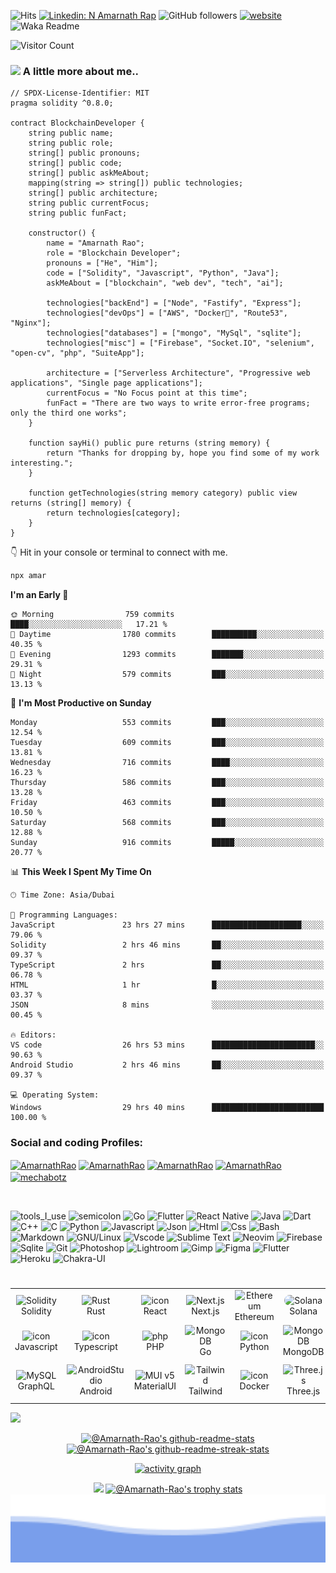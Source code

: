 

![Hits](https://hits.seeyoufarm.com/api/count/incr/badge.svg?url=https%3A%2F%2Fgithub.com%2FAmarnath-Rao&count_bg=%2379C83D&title_bg=%23555555&icon=mediafire.svg&icon_color=%23E7E7E7&title=HITS&edge_flat=false)
[![Linkedin: N Amarnath Rap](https://img.shields.io/badge/-amar-blue?style=flat-square&logo=Linkedin&logoColor=white&link=https://www.linkedin.com/in/n-amarnath-rao/)]([https://www.linkedin.com/in/anmol098/](https://www.linkedin.com/in/n-amarnath-rao/))
![GitHub followers](https://img.shields.io/github/followers/Amarnath-Rao?label=Follow&style=social)
[![website](https://img.shields.io/badge/Website-46a2f1.svg?&style=flat-square&logo=Google-Chrome&logoColor=white&link=https://amarnath-rao.github.io/portfolio/)](https://amarnath-rao.github.io/portfolio/)
![Waka Readme](https://github.com/anmol098/anmol098/workflows/Waka%20Readme/badge.svg)
</div>

![Visitor Count](https://profile-counter.glitch.me/Amarath-Rao/count.svg)


### <img src="https://media.giphy.com/media/VgCDAzcKvsR6OM0uWg/giphy.gif" width="50"> A little more about me..

```solidity
// SPDX-License-Identifier: MIT
pragma solidity ^0.8.0;

contract BlockchainDeveloper {
    string public name;
    string public role;
    string[] public pronouns;
    string[] public code;
    string[] public askMeAbout;
    mapping(string => string[]) public technologies;
    string[] public architecture;
    string public currentFocus;
    string public funFact;

    constructor() {
        name = "Amarnath Rao";
        role = "Blockchain Developer";
        pronouns = ["He", "Him"];
        code = ["Solidity", "Javascript", "Python", "Java"];
        askMeAbout = ["blockchain", "web dev", "tech", "ai"];

        technologies["backEnd"] = ["Node", "Fastify", "Express"];
        technologies["devOps"] = ["AWS", "Docker🐳", "Route53", "Nginx"];
        technologies["databases"] = ["mongo", "MySql", "sqlite"];
        technologies["misc"] = ["Firebase", "Socket.IO", "selenium", "open-cv", "php", "SuiteApp"];

        architecture = ["Serverless Architecture", "Progressive web applications", "Single page applications"];
        currentFocus = "No Focus point at this time";
        funFact = "There are two ways to write error-free programs; only the third one works";
    }

    function sayHi() public pure returns (string memory) {
        return "Thanks for dropping by, hope you find some of my work interesting.";
    }

    function getTechnologies(string memory category) public view returns (string[] memory) {
        return technologies[category];
    }
}

```
👇 Hit in your console or terminal to connect with me.

```bash
npx amar
```

**I'm an Early 🐤** 

```text
🌞 Morning                759 commits         ████░░░░░░░░░░░░░░░░░░░░░   17.21 % 
🌆 Daytime                1780 commits        ██████████░░░░░░░░░░░░░░░   40.35 % 
🌃 Evening                1293 commits        ███████░░░░░░░░░░░░░░░░░░   29.31 % 
🌙 Night                  579 commits         ███░░░░░░░░░░░░░░░░░░░░░░   13.13 % 
```
📅 **I'm Most Productive on Sunday** 

```text
Monday                   553 commits         ███░░░░░░░░░░░░░░░░░░░░░░   12.54 % 
Tuesday                  609 commits         ███░░░░░░░░░░░░░░░░░░░░░░   13.81 % 
Wednesday                716 commits         ████░░░░░░░░░░░░░░░░░░░░░   16.23 % 
Thursday                 586 commits         ███░░░░░░░░░░░░░░░░░░░░░░   13.28 % 
Friday                   463 commits         ███░░░░░░░░░░░░░░░░░░░░░░   10.50 % 
Saturday                 568 commits         ███░░░░░░░░░░░░░░░░░░░░░░   12.88 % 
Sunday                   916 commits         █████░░░░░░░░░░░░░░░░░░░░   20.77 % 
```


📊 **This Week I Spent My Time On** 

```text
🕑︎ Time Zone: Asia/Dubai

💬 Programming Languages: 
JavaScript               23 hrs 27 mins      ████████████████████░░░░░   79.06 % 
Solidity                 2 hrs 46 mins       ██░░░░░░░░░░░░░░░░░░░░░░░   09.37 % 
TypeScript               2 hrs               ██░░░░░░░░░░░░░░░░░░░░░░░   06.78 % 
HTML                     1 hr                █░░░░░░░░░░░░░░░░░░░░░░░░   03.37 % 
JSON                     8 mins              ░░░░░░░░░░░░░░░░░░░░░░░░░   00.45 % 

🔥 Editors: 
VS code                  26 hrs 53 mins      ███████████████████████░░   90.63 % 
Android Studio           2 hrs 46 mins       ██░░░░░░░░░░░░░░░░░░░░░░░   09.37 % 

💻 Operating System: 
Windows                  29 hrs 40 mins      █████████████████████████   100.00 % 
```


<h3 align="left">Social and coding Profiles:</h3>
<p align="left">
<a href="https://www.linkedin.com/in/n-amarnath-rao/" target="blank"><img align="center" src="https://raw.githubusercontent.com/rahuldkjain/github-profile-readme-generator/master/src/images/icons/Social/linked-in-alt.svg" alt="AmarnathRao" height="30" width="40" /></a>
<a href="https://codeforces.com/profile/AmarnathRao" target="blank"><img align="center" src="https://raw.githubusercontent.com/rahuldkjain/github-profile-readme-generator/master/src/images/icons/Social/codeforces.svg" alt="AmarnathRao" height="30" width="40" /></a>
<a href="https://www.leetcode.com/AmarnathRao" target="blank"><img align="center" src="https://raw.githubusercontent.com/rahuldkjain/github-profile-readme-generator/master/src/images/icons/Social/leet-code.svg" alt="AmarnathRao" height="30" width="40" /></a>
<a href="https://auth.geeksforgeeks.org/user/amarnath_rao" target="blank"><img align="center" src="https://raw.githubusercontent.com/rahuldkjain/github-profile-readme-generator/master/src/images/icons/Social/geeks-for-geeks.svg" alt="AmarnathRao" height="30" width="40" /></a>
<a href="https://discord.gg/i0xryomen" target="blank"><img align="center" src="https://raw.githubusercontent.com/rahuldkjain/github-profile-readme-generator/master/src/images/icons/Social/discord.svg" alt="mechabotz" height="30" width="40" /></a>

</p>
<br>

![tools_I_use](https://img.shields.io/badge/-%F0%9F%9A%80%20Tools%20I%20use-orange)
![semicolon](https://img.shields.io/badge/-%3A-orange)
![Go](https://img.shields.io/badge/go-%2300ADD8.svg?style=flat&logo=go&logoColor=white)
![Flutter](https://img.shields.io/badge/Flutter-%2302569B.svg?style=flat&logo=Flutter&logoColor=white)
![React Native](https://img.shields.io/badge/react_native-%2320232a.svg?style=flat&logo=react&logoColor=%2361DAFB)
![Java](https://img.shields.io/badge/Java-ED8B00?style=flat&logo=java&logoColor=white)
![Dart](https://img.shields.io/badge/Dart-0175C2?style=flat&logo=dart&logoColor=white)
![C++](https://img.shields.io/badge/C%2B%2B-00599C?style=flat&logo=c%2B%2B&logoColor=white)
![C](https://img.shields.io/badge/C-00599C?style=flat&logo=c&logoColor=white)
![Python](https://img.shields.io/badge/Python-FFD43B?style=flat&logo=python&logoColor=darkgreen)
![Javascript](https://img.shields.io/badge/JavaScript-323330?style=flat&logo=javascript&logoColor=F7DF1E)
![Json](https://img.shields.io/badge/json-5E5C5C?style=flat&logo=json&logoColor=white)
![Html](https://img.shields.io/badge/HTML5-E34F26?style=flat&logo=html5&logoColor=white)
![Css](https://img.shields.io/badge/CSS3-1572B6?style=flat&logo=css3&logoColor=white)
![Bash](https://img.shields.io/badge/GNU%20Bash-4EAA25?style=flat&logo=GNU%20Bash&logoColor=white)
![Markdown](https://img.shields.io/badge/Markdown-000000?style=flat&logo=markdown&logoColor=white)
![GNU/Linux](https://img.shields.io/badge/Linux-FCC624?style=flat&logo=linux&logoColor=black)
![Vscode](https://img.shields.io/badge/Visual_Studio_Code-0078D4?style=flat&logo=visual%20studio%20code&logoColor=white)
![Sublime Text](https://img.shields.io/badge/sublime_text-%23575757.svg?&style=flat&logo=sublime-text&logoColor=important)
![Neovim](https://img.shields.io/badge/NeoVim-%2357A143.svg?&style=flat&logo=neovim&logoColor=white)
![Firebase](https://img.shields.io/badge/firebase-ffca28?style=flat&logo=firebase&logoColor=black)
![Sqlite](https://img.shields.io/badge/SQLite-07405E?style=flat&logo=sqlite&logoColor=white)
![Git](https://img.shields.io/badge/GIT-E44C30?style=flat&logo=git&logoColor=white)
![Photoshop](https://img.shields.io/badge/Adobe%20Photoshop-31A8FF?style=flat&logo=Adobe%20Photoshop&logoColor=black)
![Lightroom](https://img.shields.io/badge/Adobe%20Lightroom-31A8FF?style=flat&logo=Adobe%20Lightroom&logoColor=white)
![Gimp](https://img.shields.io/badge/gimp-5C5543?style=flat&logo=gimp&logoColor=white)
![Figma](https://img.shields.io/badge/Figma-F24E1E?style=flat&logo=figma&logoColor=white)
![Flutter](https://img.shields.io/badge/Flutter-02569B?style=flat&logo=flutter&logoColor=white)
![Heroku](https://img.shields.io/badge/Heroku-430098?style=flat&logo=heroku&logoColor=white)
![Chakra-UI](https://img.shields.io/badge/Chakra--UI-319795?style=flat&logo=chakra-ui&logoColor=white)

#
<table align="center">
  <tr>
    <td align="center" width="90">
      <img src="https://skillicons.dev/icons?i=solidity" width="45" height="45" alt="Solidity" />
      <br>Solidity
    </td>
    <td align="center" width="90">
      <img src="https://skillicons.dev/icons?i=rust" width="45" height="45" alt="Rust" />
      <br>Rust
    </td>
    <td align="center" width="90">
      <img src="https://techstack-generator.vercel.app/react-icon.svg" alt="icon" width="55" height="55" />
      <br>React
    </td>
    <td align="center" width="90">
      <img src="https://skillicons.dev/icons?i=nextjs" width="45" height="45" alt="Next.js" />
      <br>Next.js
    </td>
    <td align="center" width="90">
      <img src="https://s2.coinmarketcap.com/static/img/coins/64x64/1027.png" width="48" height="48" alt="Ethereum" />
      <br>Ethereum
    </td>
    <td align="center" width="90">
      <img src="https://s2.coinmarketcap.com/static/img/coins/64x64/5426.png" width="48" height="48" style="border-radius: 15px;" alt="Solana" />
      <br>Solana
    </td>
    <td align="center" width="90">
      <img src="https://skillicons.dev/icons?i=angular" width="45" height="45" alt="Angular" />
      <br>Angular
    </td>
    <td align="center" width="90">
      <img src="https://skillicons.dev/icons?i=express" width="45" height="45" alt="Express" />
      <br>Express
    </td>
    <td align="center" width="90">
      <img src="https://skillicons.dev/icons?i=laravel" width="45" height="45" alt="Laravel" />
      <br>Laravel
    </td>
    <td align="center" width="90">
        <img src="https://techstack-generator.vercel.app/aws-icon.svg" alt="icon" width="48" height="48" />
      <br>AWS
    </td>
  </tr>
  <tr>
    <td align="center" width="90">
      <img src="https://techstack-generator.vercel.app/js-icon.svg" alt="icon" width="55" height="55" />
      <br>Javascript
    </td>
    <td align="center" width="90">
      <img src="https://techstack-generator.vercel.app/ts-icon.svg" alt="icon" width="55" height="55" />
      <br>Typescript
    </td>
    <td align="center" width="90">
      <img src="https://skillicons.dev/icons?i=php" width="45" height="45" alt="php" />
      <br>PHP
    </td>
      <td align="center" width="90">
        <img src="https://skillicons.dev/icons?i=go" width="48" height="48" alt="MongoDB" />
      <br>Go
    </td>
    <td align="center" width="90">
      <img src="https://techstack-generator.vercel.app/python-icon.svg" alt="icon" width="55" height="55" />
      <br>Python
    </td>
    <td align="center" width="90">
      <img src="https://skillicons.dev/icons?i=mongodb" width="45" height="45" alt="MongoDB" />
      <br>MongoDB
    </td>
    <td align="center" width="90">
      <img src="https://techstack-generator.vercel.app/mysql-icon.svg" alt="icon" width="55" height="55" />
      <br>MySQL
    </td>
    <td align="center" width="90">
      <img src="https://skillicons.dev/icons?i=postgres" width="45" height="45" alt="PostgreSQL" />
      <br>PostgreSQL
    </td>
    <td align="center" width="90">
      <img src="https://skillicons.dev/icons?i=sqlite" width="45" height="45" alt="SQLite" />
      <br>SQLite
    </td>
    <td align="center" width="90">
      <img src="https://skillicons.dev/icons?i=supabase" width="45" height="45" alt="Supabase" />
      <br>Supabase
    </td>
  </tr>
  <tr>
    <td align="center" width="90">
        <img src="https://techstack-generator.vercel.app/graphql-icon.svg" width="48" height="48" alt="MySQL" />
      <br>GraphQL
    </td>
    <td align="center" width="90">
      <img src="https://skillicons.dev/icons?i=androidstudio" width="45" height="45" alt="AndroidStudio" />
      <br>Android
    </td>
    <td align="center" width="90">
      <img src="https://skillicons.dev/icons?i=materialui" width="45" height="45" alt="MUI v5" />
      <br>MaterialUI
    </td>
    <td align="center" width="90">
      <img src="https://skillicons.dev/icons?i=tailwind" width="45" height="45" alt="Tailwind" />
      <br>Tailwind
    </td>
    <td align="center" width="90">
        <img src="https://techstack-generator.vercel.app/docker-icon.svg" alt="icon" width="65" height="65" />
      <br>Docker
    </td>
    <td align="center" width="90">
      <img src="https://skillicons.dev/icons?i=threejs" width="45" height="45" alt="Three.js" />
      <br>Three.js
    </td>
    <td align="center" width="90">
      <img src="https://github.com/kroim/profile/blob/master/icons/icon_nft.png?raw=true" height="45" >
      <br>NFT
    </td>
    <td align="center" width="90">
      <img src="https://github.com/kroim/profile/blob/master/icons/icon_defi.png?raw=true" height="45" >
      <br>DeFi
    </td>
    <td align="center" width="90">
      <img src="https://skillicons.dev/icons?i=vue" width="45" height="45" alt="Vue" />
      <br>Vue
    </td>
    <td align="center" width="90">
      <img src="https://skillicons.dev/icons?i=nuxtjs" width="45" height="45" alt="Nuxt.js" />
      <br>Nuxt.js
    </td>
  </tr>
</table>

<p><a href="https://holopin.io/@ragn8rok"><img src="https://holopin.me/ragn8rok"></a></p>



<p align="center">
  <a href="https://github.com/Amarnath-Rao?tab=repositories">
    <img src="https://github-readme-stats-one-bice.vercel.app/api?username=Amarnath-Rao&theme=gotham&show_icons=true&count_private=true&hide_border=true&role=OWNER,ORGANIZATION_MEMBER,COLLABORATOR"  width="48%" alt="@Amarnath-Rao's github-readme-stats"/>
  </a>
  <a href="https://github.com/unicrypto11?tab=stars">
    <img src="https://github-readme-streak-stats.herokuapp.com?user=Amarnath-Rao&theme=gotham&hide_border=true&date_format=M%20j%5B%2C%20Y%5D"  width="48%" alt="@Amarnath-Rao's github-readme-streak-stats"/>
  </a>
</p>

<!-- activity graph heroku-app start -->
<p align="center">
    <a href="https://wakatime.com/@Amarnath-Rao">
        <img src="https://github-readme-activity-graph.vercel.app/graph?username=Amarnath-Rao&theme=react-dark&hide_border=true&hide_title=false&area=true&custom_title=Total%20contribution%20graph%20in%20all%20repo" width="95%" alt="activity graph">
    </a>
</p>

<div align='center' width='100%'>
  <img src="https://denvercoder1-github-readme-stats.vercel.app/api/top-langs/?username=Amarnath-Rao&langs_count=10&layout=compact&theme=react&hide_border=true&bg_color=1F222E&title_color=60e1f7&icon_color=F8D866&hide=jupyter%20notebook,html" height="192px"/>

  <a width='50%' href="https://github.com/Amarnath-Rao?tab=achievements">
    <img src="https://github-profile-trophy.vercel.app/?username=Amarnath-Rao&theme=onestar&no-frame=true&column=3&row=2"  height="250px" alt="@Amarnath-Rao's trophy stats"/>
  </a>
</div>


</div>
<img height="100%" width="100%" alt="Bottom" src="https://github.com/Vikash-8090-Yadav/Vikash-8090-Yadav/blob/main/images/bottom_header.svg"/>
